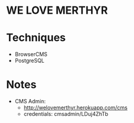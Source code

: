 WE LOVE MERTHYR
===============

Techniques
==========

* BrowserCMS
* PostgreSQL

Notes
=====

* CMS Admin:
  - http://welovemerthyr.herokuapp.com/cms
  - credentials: cmsadmin/LDuj4ZhTb
